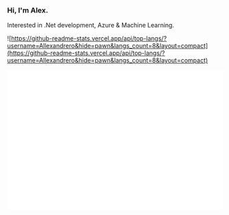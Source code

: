 ### Hi, I'm Alex.
Interested in .Net development, Azure & Machine Learning.

![https://github-readme-stats.vercel.app/api/top-langs/?username=Allexandrero&hide=pawn&langs_count=8&layout=compact](https://github-readme-stats.vercel.app/api/top-langs/?username=Allexandrero&hide=pawn&langs_count=8&layout=compact)
 
![Metrics](https://github.com/Allexandrero/allexandrero/blob/master/github-metrics.svg)

